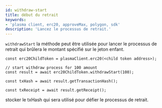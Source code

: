 ```yaml
---
id: withdraw-start
title: début du retrait
keywords:
- 'plasma client, erc20, approveMax, polygon, sdk'
description: 'Lancez le processus de retrait.'
---
```


`withdrawStart` la méthode peut être utilisée pour lancer le processus de retrait qui brûlera le montant spécifié sur le jeton enfant.

```
const erc20ChildToken = plasmaClient.erc20(<child token address>);

// start withdraw process for 100 amount
const result = await erc20ChildToken.withdrawStart(100);

const txHash = await result.getTransactionHash();

const txReceipt = await result.getReceipt();

```

stocker le txHash qui sera utilisé pour défier le processus de retrait.
